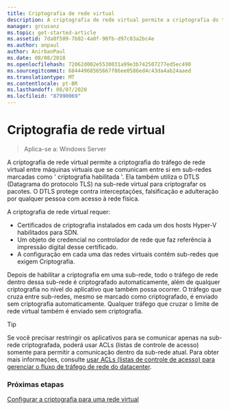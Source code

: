 ```yaml
---
title: Criptografia de rede virtual
description: A criptografia de rede virtual permite a criptografia do tráfego de rede virtual entre máquinas virtuais que se comunicam entre si em sub-redes marcadas como ' criptografia habilitada '.
manager: grcusanz
ms.topic: get-started-article
ms.assetid: 7da0f509-7b02-4a0f-90fb-d97c83a2bc4e
ms.author: anpaul
author: AnirbanPaul
ms.date: 08/08/2018
ms.openlocfilehash: 72062d002e5530031a99e3b742507277ed5ec490
ms.sourcegitcommit: 68444968565667f86ee0586ed4c43da4ab24aaed
ms.translationtype: MT
ms.contentlocale: pt-BR
ms.lasthandoff: 08/07/2020
ms.locfileid: "87990069"
---
```

# <a name="virtual-network-encryption"></a>Criptografia de rede virtual

>Aplica-se a: Windows Server

A criptografia de rede virtual permite a criptografia do tráfego de rede virtual entre máquinas virtuais que se comunicam entre si em sub-redes marcadas como ' criptografia habilitada '. Ela também utiliza o DTLS (Datagrama do protocolo TLS) na sub-rede virtual para criptografar os pacotes. O DTLS protege contra interceptações, falsificação e adulteração por qualquer pessoa com acesso à rede física.

A criptografia de rede virtual requer:
- Certificados de criptografia instalados em cada um dos hosts Hyper-V habilitados para SDN.
- Um objeto de credencial no controlador de rede que faz referência à impressão digital desse certificado.
- A configuração em cada uma das redes virtuais contém sub-redes que exigem Criptografia.

Depois de habilitar a criptografia em uma sub-rede, todo o tráfego de rede dentro dessa sub-rede é criptografado automaticamente, além de qualquer criptografia no nível do aplicativo que também possa ocorrer.  O tráfego que cruza entre sub-redes, mesmo se marcado como criptografado, é enviado sem criptografia automaticamente. Qualquer tráfego que cruzar o limite de rede virtual também é enviado sem criptografia.

>[!TIP]
>Se você precisar restringir os aplicativos para se comunicar apenas na sub-rede criptografada, poderá usar ACLs (listas de controle de acesso) somente para permitir a comunicação dentro da sub-rede atual. Para obter mais informações, consulte [usar ACLs (listas de controle de acesso) para gerenciar o fluxo de tráfego de rede do datacenter](../manage/use-acls-for-traffic-flow.md).

### <a name="next-steps"></a>Próximas etapas

[Configurar a criptografia para uma rede virtual](./sdn-config-vnet-encryption.md)